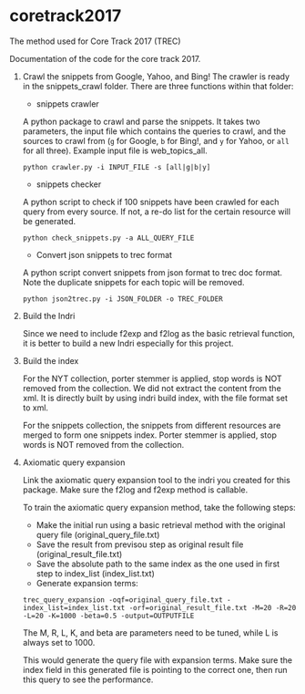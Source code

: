 # coretrack2017
The method used for Core Track 2017 (TREC)

Documentation of the code for the core track 2017.

1. Crawl the snippets from Google, Yahoo, and Bing!
   The crawler is ready in the snippets_crawl folder. There are three functions within that folder:
   
   * snippets crawler
   
   A python package to crawl and parse the snippets. It takes two parameters, the input file which contains the queries to crawl, and the sources to crawl from (`g` for Google, `b` for Bing!, and `y` for Yahoo, or `all` for all three). Example input file is web_topics_all.
   
   `python crawler.py -i INPUT_FILE -s [all|g|b|y]`
   
   * snippets checker
   
   A python script to check if 100 snippets have been crawled for each query from every source. If not, a re-do list for the certain resource will be generated. 
   
   `python check_snippets.py -a ALL_QUERY_FILE`
   
   * Convert json snippets to trec format
   
   A python script convert snippets from json format to trec doc format. Note the duplicate snippets for each topic will be removed. 
   
   `python json2trec.py -i JSON_FOLDER -o TREC_FOLDER`
   
2. Build the Indri
   
   Since we need to include f2exp and f2log as the basic retrieval function, it is better to build a new Indri especially for this project. 
   
2. Build the index
   
   For the NYT collection, porter stemmer is applied, stop words is NOT removed from the collection. We did not extract the content from the xml. It is directly built by using indri build index, with the file format set to xml. 
   
   For the snippets collection, the snippets from different resources are merged to form one snippets index. Porter stemmer is applied, stop words is NOT removed from the collection.
   
3. Axiomatic query expansion

   Link the axiomatic query expansion tool to the indri you created for this package. Make sure the f2log and f2exp method is callable. 
   
   To train the axiomatic query expansion method, take the following steps:
   
   * Make the initial run using a basic retrieval method with the original query file (original_query_file.txt)
   * Save the result from previsou step as original result file (original_result_file.txt)
   * Save the absolute path to the same index as the one used in first step to index_list (index_list.txt)
   * Generate expansion terms:
   
   `trec_query_expansion -oqf=original_query_file.txt -index_list=index_list.txt -orf=original_result_file.txt -M=20 -R=20 -L=20 -K=1000 -beta=0.5 -output=OUTPUTFILE`
   
   The M, R, L, K, and beta are parameters need to be tuned, while L is always set to 1000.
   
   This would generate the query file with expansion terms. Make sure the index field in this generated file is pointing to the correct one, then run this query to see the performance. 
   
   
